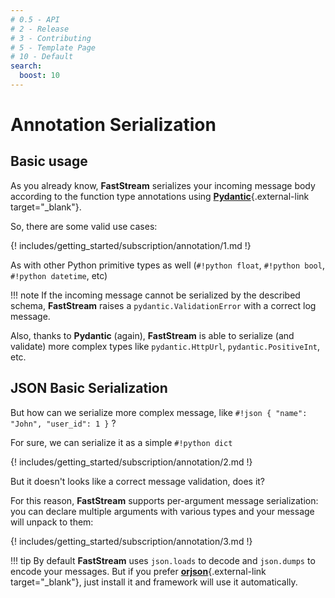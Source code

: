 ```yaml
---
# 0.5 - API
# 2 - Release
# 3 - Contributing
# 5 - Template Page
# 10 - Default
search:
  boost: 10
---
```


# Annotation Serialization

## Basic usage

As you already know, **FastStream** serializes your incoming message body according to the function type annotations using [**Pydantic**](https://docs.pydantic.dev){.external-link target="_blank"}.

So, there are some valid use cases:

{! includes/getting_started/subscription/annotation/1.md !}

As with other Python primitive types as well (`#!python float`, `#!python bool`, `#!python datetime`, etc)

!!! note
    If the incoming message cannot be serialized by the described schema, **FastStream** raises a `pydantic.ValidationError` with a correct log message.

Also, thanks to **Pydantic** (again), **FastStream** is able to serialize (and validate) more complex types like `pydantic.HttpUrl`, `pydantic.PositiveInt`, etc.

## JSON Basic Serialization

But how can we serialize more complex message, like `#!json { "name": "John", "user_id": 1 }` ?

For sure, we can serialize it as a simple `#!python dict`

{! includes/getting_started/subscription/annotation/2.md !}

But it doesn't looks like a correct message validation, does it?

For this reason, **FastStream** supports per-argument message serialization: you can declare multiple arguments with various types and your message will unpack to them:

{! includes/getting_started/subscription/annotation/3.md !}

!!! tip
    By default **FastStream** uses `json.loads` to decode and `json.dumps` to encode your messages. But if you prefer [**orjson**](https://github.com/ijl/orjson){.external-link target="_blank"}, just install it and framework will use it automatically.
